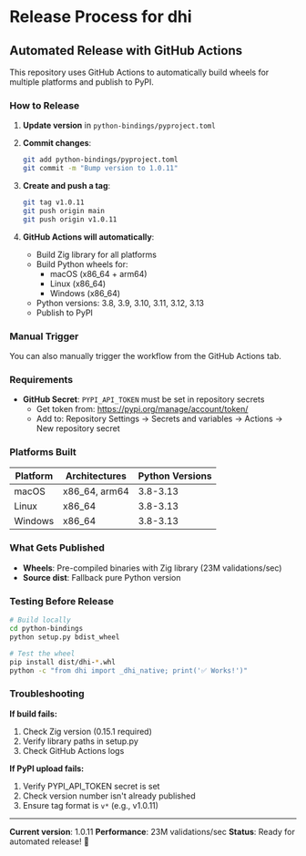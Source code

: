 # Release Process for dhi

## Automated Release with GitHub Actions

This repository uses GitHub Actions to automatically build wheels for multiple platforms and publish to PyPI.

### How to Release

1. **Update version** in `python-bindings/pyproject.toml`
2. **Commit changes**:
   ```bash
   git add python-bindings/pyproject.toml
   git commit -m "Bump version to 1.0.11"
   ```

3. **Create and push a tag**:
   ```bash
   git tag v1.0.11
   git push origin main
   git push origin v1.0.11
   ```

4. **GitHub Actions will automatically**:
   - Build Zig library for all platforms
   - Build Python wheels for:
     - macOS (x86_64 + arm64)
     - Linux (x86_64)
     - Windows (x86_64)
   - Python versions: 3.8, 3.9, 3.10, 3.11, 3.12, 3.13
   - Publish to PyPI

### Manual Trigger

You can also manually trigger the workflow from the GitHub Actions tab.

### Requirements

- **GitHub Secret**: `PYPI_API_TOKEN` must be set in repository secrets
  - Get token from: https://pypi.org/manage/account/token/
  - Add to: Repository Settings → Secrets and variables → Actions → New repository secret

### Platforms Built

| Platform | Architectures | Python Versions |
|----------|--------------|-----------------|
| macOS | x86_64, arm64 | 3.8-3.13 |
| Linux | x86_64 | 3.8-3.13 |
| Windows | x86_64 | 3.8-3.13 |

### What Gets Published

- **Wheels**: Pre-compiled binaries with Zig library (23M validations/sec)
- **Source dist**: Fallback pure Python version

### Testing Before Release

```bash
# Build locally
cd python-bindings
python setup.py bdist_wheel

# Test the wheel
pip install dist/dhi-*.whl
python -c "from dhi import _dhi_native; print('✅ Works!')"
```

### Troubleshooting

**If build fails:**
1. Check Zig version (0.15.1 required)
2. Verify library paths in setup.py
3. Check GitHub Actions logs

**If PyPI upload fails:**
1. Verify PYPI_API_TOKEN secret is set
2. Check version number isn't already published
3. Ensure tag format is `v*` (e.g., v1.0.11)

---

**Current version**: 1.0.11
**Performance**: 23M validations/sec
**Status**: Ready for automated release! 🚀
